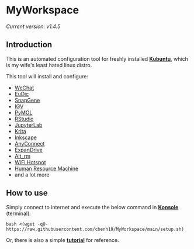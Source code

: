 # MyWorkspace
*Current version: v1.4.5*  

## Introduction
This is an automated configuration tool for freshly installed [**Kubuntu**](https://kubuntu.org/), which is my wife's least hated linux distro.  
  
This tool will install and configure:
- [WeChat](https://www.wechat.com/)
- [EuDic](https://www.eudic.net/)
- [SnapGene](https://www.snapgene.com/)
- [IGV](https://software.broadinstitute.org/software/igv/)
- [PyMOL](https://pymol.org/)
- [RStudio](https://www.rstudio.com/)
- [JupyterLab](https://github.com/jupyterlab/jupyterlab-desktop)
- [Krita](https://krita.org/)
- [Inkscape](https://inkscape.org/)
- [AnyConnect](https://www.cisco.com/c/en/us/products/security/anyconnect-secure-mobility-client)
- [ExpanDrive](https://www.expandrive.com/)
- [Alt_rm](https://github.com/chenh19/alt_rm)
- [WiFi Hotspot](https://github.com/lakinduakash/linux-wifi-hotspot)
- [Human Resource Machine](https://tomorrowcorporation.com/humanresourcemachine)
- and a lot more

## How to use
Simply connect to internet and execute the below command in [**Konsole**](https://konsole.kde.org/) (terminal): 
```
bash <(wget -qO- https://raw.githubusercontent.com/chenh19/MyWorkspace/main/setup.sh)
```
Or, there is also a simple [**tutorial**](https://chenh19.github.io/MyWorkspace/) for reference.
